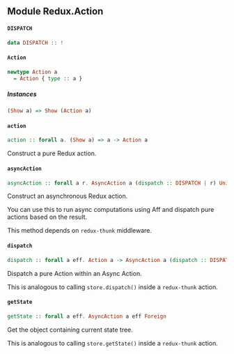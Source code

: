 ## Module Redux.Action

#### `DISPATCH`

``` purescript
data DISPATCH :: !
```

#### `Action`

``` purescript
newtype Action a
  = Action { type :: a }
```

##### Instances
``` purescript
(Show a) => Show (Action a)
```

#### `action`

``` purescript
action :: forall a. (Show a) => a -> Action a
```

Construct a pure Redux action.

#### `asyncAction`

``` purescript
asyncAction :: forall a r. AsyncAction a (dispatch :: DISPATCH | r) Unit -> Eff (dispatch :: DISPATCH, err :: EXCEPTION | r) Unit
```

Construct an asynchronous Redux action.

You can use this to run async computations using Aff and dispatch pure
actions based on the result.

This method depends on `redux-thunk` middleware.

#### `dispatch`

``` purescript
dispatch :: forall a eff. Action a -> AsyncAction a (dispatch :: DISPATCH | eff) Unit
```

Dispatch a pure Action within an Async Action.

This is analogous to calling `store.dispatch()`
inside a `redux-thunk` action.

#### `getState`

``` purescript
getState :: forall a eff. AsyncAction a eff Foreign
```

Get the object containing current state tree.

This is analogous to calling `store.getState()`
inside a `redux-thunk` action.


